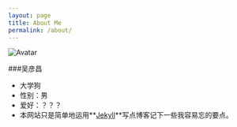 ```yaml
---
layout: page
title: About Me
permalink: /about/
---
```


![Avatar](https://avatars3.githubusercontent.com/u/9995740?v=3&s=460)

###吴彦昌
* 大学狗
* 性别：男
* 爱好：？？？
* 本网站只是简单地运用**[Jekyll](http://jekyllrb.com/)**写点博客记下一些我容易忘的要点。
